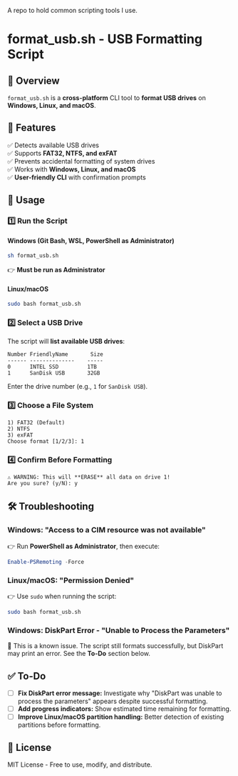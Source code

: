 A repo to hold common scripting tools I use.

# format_usb.sh - USB Formatting Script

## 📝 Overview
`format_usb.sh` is a **cross-platform** CLI tool to **format USB drives** on **Windows, Linux, and macOS**.

## 🔧 Features
✅ Detects available USB drives  
✅ Supports **FAT32, NTFS, and exFAT**  
✅ Prevents accidental formatting of system drives  
✅ Works with **Windows, Linux, and macOS**  
✅ **User-friendly CLI** with confirmation prompts  

## 🚀 Usage

### **1️⃣ Run the Script**
#### **Windows (Git Bash, WSL, PowerShell as Administrator)**
```sh
sh format_usb.sh
```
👉 **Must be run as Administrator**  

#### **Linux/macOS**
```sh
sudo bash format_usb.sh
```

### **2️⃣ Select a USB Drive**
The script will **list available USB drives**:
```plaintext
Number FriendlyName       Size
------ --------------    -----
0      INTEL SSD         1TB
1      SanDisk USB       32GB
```
Enter the drive number (e.g., `1` for `SanDisk USB`).

### **3️⃣ Choose a File System**
```plaintext
1) FAT32 (Default)
2) NTFS
3) exFAT
Choose format [1/2/3]: 1
```

### **4️⃣ Confirm Before Formatting**
```plaintext
⚠ WARNING: This will **ERASE** all data on drive 1!
Are you sure? (y/N): y
```

## 🛠️ Troubleshooting
### **Windows: "Access to a CIM resource was not available"**
👉 Run **PowerShell as Administrator**, then execute:
```powershell
Enable-PSRemoting -Force
```

### **Linux/macOS: "Permission Denied"**
👉 Use `sudo` when running the script:
```sh
sudo bash format_usb.sh
```

### **Windows: DiskPart Error - "Unable to Process the Parameters"**
📌 This is a known issue. The script still formats successfully, but DiskPart may print an error. See the **To-Do** section below.

## ✅ To-Do
- [ ] **Fix DiskPart error message:** Investigate why "DiskPart was unable to process the parameters" appears despite successful formatting.
- [ ] **Add progress indicators:** Show estimated time remaining for formatting.
- [ ] **Improve Linux/macOS partition handling:** Better detection of existing partitions before formatting.

## 📄 License
MIT License - Free to use, modify, and distribute.
